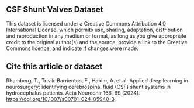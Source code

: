 ## CSF Shunt Valves Dataset

This dataset is licensed under a Creative Commons Attribution 4.0 International License, which permits use, sharing, adaptation, distribution and reproduction in any medium or format, as long as you give appropriate credit to the original author(s) and the source, provide a link to the Creative Commons licence, and indicate if changes were made.

## Cite this article or dataset
Rhomberg, T., Trivik-Barrientos, F., Hakim, A. et al. Applied deep learning in neurosurgery: identifying cerebrospinal fluid (CSF) shunt systems in hydrocephalus patients. Acta Neurochir 166, 69 (2024). https://doi.org/10.1007/s00701-024-05940-3
